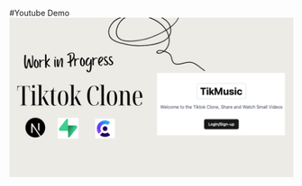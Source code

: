 #Youtube Demo
[![IMAGE ALT TEXT](https://github.com/Princeu3/TikMusic/blob/master/Video.png)](https://www.youtube.com/watch?v=TsYkpt1mX-k")
